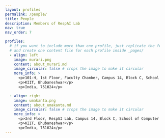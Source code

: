 ```yaml
---
layout: profiles
permalink: /people/
title: People
description: Members of RespAI Lab
nav: true
nav_order: 7

profiles:
  # if you want to include more than one profile, just replicate the following block
  # and create one content file for each profile inside _pages/
  - align: left
    image: murari.png
    content: about_murari.md
    image_circular: false # crops the image to make it circular
    more_info: >
      <p>101-H, 1st Floor, Faculty Chamber, Campus 14, Block C, School of Computer Engineering</p>
      <p>KIIT, Bhubaneshwar</p>
      <p>India, 751024</p>

  - align: right
    image: umakanta.png
    content: about_umakanta.md
    image_circular: false # crops the image to make it circular
    more_info: >
      <p>3rd Floor, RespAI Lab, Campus 14, Block C, School of Computer Engineering</p>
      <p>KIIT, Bhubaneshwar</p>
      <p>India, 751024</p>
---
```

